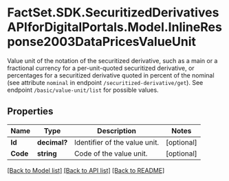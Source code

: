 # FactSet.SDK.SecuritizedDerivativesAPIforDigitalPortals.Model.InlineResponse2003DataPricesValueUnit
Value unit of the notation of the securitized derivative, such as a main or a fractional currency for a per-unit-quoted securitized derivative, or percentages for a securitized derivative quoted in percent of the nominal (see attribute `nominal` in endpoint `/securitized-derivative/get`). See endpoint `/basic/value-unit/list` for possible values.

## Properties

Name | Type | Description | Notes
------------ | ------------- | ------------- | -------------
**Id** | **decimal?** | Identifier of the value unit. | [optional] 
**Code** | **string** | Code of the value unit. | [optional] 

[[Back to Model list]](../README.md#documentation-for-models) [[Back to API list]](../README.md#documentation-for-api-endpoints) [[Back to README]](../README.md)

